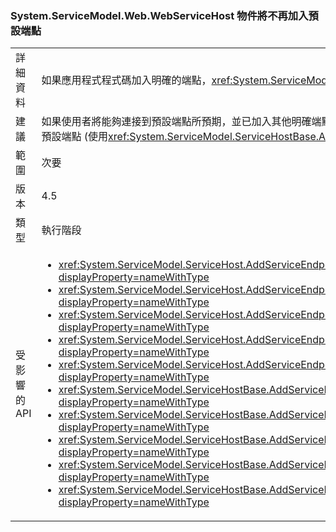### <a name="systemservicemodelwebwebservicehost-object-no-longer-adds-a-default-endpoint"></a>System.ServiceModel.Web.WebServiceHost 物件將不再加入預設端點

|   |   |
|---|---|
|詳細資料|如果應用程式程式碼加入明確的端點，<xref:System.ServiceModel.Web.WebServiceHost> 物件將不再加入預設端點。|
|建議|如果使用者將能夠連接到預設端點所預期，並已加入其他明確端點<xref:System.ServiceModel.Web.WebServiceHost?displayProperty=name>，應該也明確加入預設端點 (使用<xref:System.ServiceModel.ServiceHostBase.AddDefaultEndpoints?displayProperty=name>)。|
|範圍|次要|
|版本|4.5|
|類型|執行階段|
|受影響的 API|<ul><li><xref:System.ServiceModel.ServiceHost.AddServiceEndpoint(System.Type,System.ServiceModel.Channels.Binding,System.String)?displayProperty=nameWithType></li><li><xref:System.ServiceModel.ServiceHost.AddServiceEndpoint(System.Type,System.ServiceModel.Channels.Binding,System.Uri)?displayProperty=nameWithType></li><li><xref:System.ServiceModel.ServiceHost.AddServiceEndpoint(System.Type,System.ServiceModel.Channels.Binding,System.String,System.Uri)?displayProperty=nameWithType></li><li><xref:System.ServiceModel.ServiceHost.AddServiceEndpoint(System.Type,System.ServiceModel.Channels.Binding,System.Uri,System.Uri)?displayProperty=nameWithType></li><li><xref:System.ServiceModel.ServiceHost.AddServiceEndpoint(System.Type,System.ServiceModel.Channels.Binding,System.Uri,System.Uri)?displayProperty=nameWithType></li><li><xref:System.ServiceModel.ServiceHostBase.AddServiceEndpoint(System.ServiceModel.Description.ServiceEndpoint)?displayProperty=nameWithType></li><li><xref:System.ServiceModel.ServiceHostBase.AddServiceEndpoint(System.String,System.ServiceModel.Channels.Binding,System.String)?displayProperty=nameWithType></li><li><xref:System.ServiceModel.ServiceHostBase.AddServiceEndpoint(System.String,System.ServiceModel.Channels.Binding,System.Uri)?displayProperty=nameWithType></li><li><xref:System.ServiceModel.ServiceHostBase.AddServiceEndpoint(System.String,System.ServiceModel.Channels.Binding,System.String,System.Uri)?displayProperty=nameWithType></li><li><xref:System.ServiceModel.ServiceHostBase.AddServiceEndpoint(System.String,System.ServiceModel.Channels.Binding,System.Uri,System.Uri)?displayProperty=nameWithType></li></ul>|


